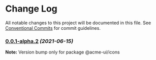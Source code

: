 # Change Log

All notable changes to this project will be documented in this file.
See [Conventional Commits](https://conventionalcommits.org) for commit guidelines.

### [0.0.1-alpha.2](https://github.com/yufuid/acme-ui/compare/v0.0.1-alpha.0...v0.0.1-alpha.2) _(2021-06-15)_

**Note:** Version bump only for package @acme-ui/icons
